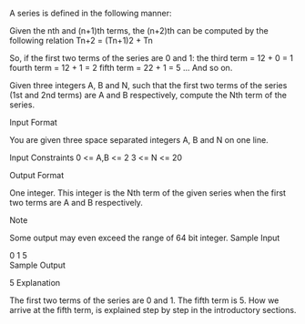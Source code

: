 A series is defined in the following manner:

Given the nth and (n+1)th terms, the (n+2)th can be computed by the following relation 
Tn+2 = (Tn+1)2 + Tn

So, if the first two terms of the series are 0 and 1: 
the third term = 12 + 0 = 1 
fourth term = 12 + 1 = 2 
fifth term = 22 + 1 = 5 
... And so on.

Given three integers A, B and N, such that the first two terms of the series (1st and 2nd terms) are A and B respectively, compute the Nth term of the series.

Input Format

You are given three space separated integers A, B and N on one line.

Input Constraints 
0 <= A,B <= 2 
3 <= N <= 20

Output Format

One integer. 
This integer is the Nth term of the given series when the first two terms are A and B respectively.

Note

Some output may even exceed the range of 64 bit integer.
Sample Input

0 1 5  
Sample Output

5
Explanation

The first two terms of the series are 0 and 1. The fifth term is 5. How we arrive at the fifth term, is explained step by step in the introductory sections.
